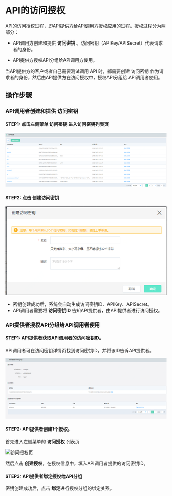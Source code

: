# API的访问授权

API的访问授权过程，即API提供方给API调用方授权应用的过程。授权过程分为两部分：

- API调用方创建和提供 **访问密钥** 。访问密钥（APIKey/APISecret）代表请求者的身份。

- API提供方授权API分组给API调用方使用。

当API提供方的客户或者自己需要测试调用 API 时，都需要创建 访问密钥 作为请求者的身份，然后由API提供方在访问授权中，授权API分组给 API调用者使用。


## 操作步骤
### API调用者创建和提供 **访问密钥** 
#### STEP1: 点击左侧菜单 **访问密钥**  进入访问密钥列表页

![访问密钥列表页](https://github.com/jdcloudcom/cn/blob/edit/image/Internet-Middleware/API-Gateway/fwmy-list.png)

#### STEP2: 点击 **创建访问密钥**

![创建访问密钥](https://github.com/jdcloudcom/cn/blob/edit/image/Internet-Middleware/API-Gateway/fwmy-add.png)

- 密钥创建成功后，系统会自动生成访问密钥ID、APIKey、APISecret。
- API调用者需要将 **访问密钥ID** 告知API提供者，由API提供者进行访问授权。


### API提供者授权API分组给API调用者使用

#### STEP1: API提供者获取API调用者的访问密钥ID。

API调用者可在访问密钥详情页找到访问密钥ID，并将该ID告诉API提供者。


![访问密钥详情页](https://github.com/jdcloudcom/cn/blob/edit/image/Internet-Middleware/API-Gateway/fwmy-xqy.png)
 
 

 
#### STEP2: API提供者创建1个授权。

首先进入左侧菜单的 **访问授权** 列表页

![访问授权页](https://github.com/jdcloudcom/cn/blob/edit/image/Internet-Middleware/API-Gateway/fwsq-list.png)

然后点击 **创建授权**，在授权信息中，填入API调用者提供的访问密钥ID。


#### STEP3: API提供者绑定授权给API分组

密钥创建成功后，点击 **绑定**进行授权分组的绑定关系。





  
